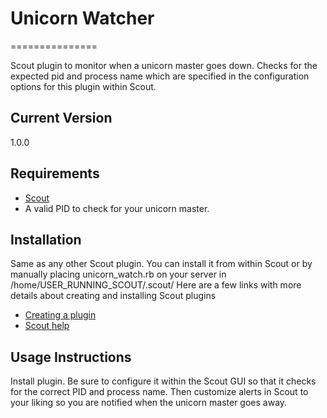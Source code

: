 # Unicorn Watcher
===============

Scout plugin to monitor when a unicorn master goes down. Checks for the expected pid and process name which are specified in the configuration options for this plugin within Scout.


## Current Version
1.0.0

## Requirements

* [Scout](https://scoutapp.com/)
* A valid PID to check for your unicorn master. 

## Installation
Same as any other Scout plugin. You can install it from within Scout or by manually placing unicorn_watch.rb on your server in /home/USER_RUNNING_SCOUT/.scout/
Here are a few links with more details about creating and installing Scout plugins
* [Creating a plugin](https://scoutapp.com/info/creating_a_plugin)
* [Scout help](https://scoutapp.com/help)

## Usage Instructions

Install plugin. Be sure to configure it within the Scout GUI so that it checks for the correct PID and process name. Then customize alerts in Scout to your liking so you are notified when the unicorn master goes away. 

